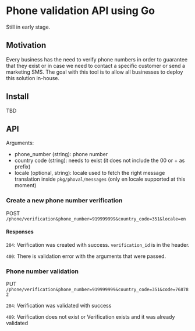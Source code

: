 # Phone validation API using Go

Still in early stage.

## Motivation

Every business has the need to verify phone numbers in order to guarantee that they exist or in case we need to contact a specific customer or send a marketing SMS.
The goal with this tool is to allow all businesses to deploy this solution in-house.

## Install

TBD

## API

Arguments:
- phone_number (string): phone number 
- country code (string): needs to exist (it does not include the 00 or + as prefix)
- locale (optional, string): locale used to fetch the right message translation inside `pkg/phoval/messages` (only en locale supported at this moment)

### Create a new phone number verification

POST `/phone/verification&phone_number=919999999&country_code=351&locale=en`

#### Responses

`204`: Verification was created with success. `verification_id` is in the header.

`400`: There is validation error with the arguments that were passed.

### Phone number validation

PUT `/phone/verification&phone_number=919999999&country_code=351&code=768782`

`204`: Verification was validated with success

`409`: Verification does not exist or Verification exists and it was already validated





